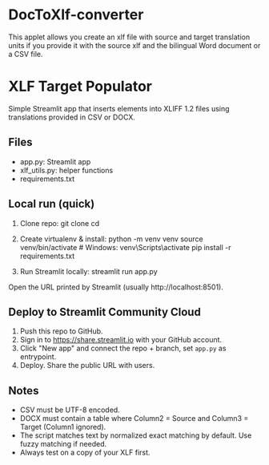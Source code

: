 # DocToXlf-converter
This applet allows you create an xlf file with source and target translation units if you provide it with the source xlf and the bilingual Word document or a CSV file.

# XLF Target Populator

Simple Streamlit app that inserts <target> elements into XLIFF 1.2 files using translations provided in CSV or DOCX.

## Files
- app.py: Streamlit app
- xlf_utils.py: helper functions
- requirements.txt

## Local run (quick)
1. Clone repo:
   git clone <your-repo-url>
   cd <repo>

2. Create virtualenv & install:
   python -m venv venv
   source venv/bin/activate   # Windows: venv\Scripts\activate
   pip install -r requirements.txt

3. Run Streamlit locally:
   streamlit run app.py

Open the URL printed by Streamlit (usually http://localhost:8501).

## Deploy to Streamlit Community Cloud
1. Push this repo to GitHub.
2. Sign in to https://share.streamlit.io with your GitHub account.
3. Click "New app" and connect the repo + branch, set `app.py` as entrypoint.
4. Deploy. Share the public URL with users.

## Notes
- CSV must be UTF-8 encoded.
- DOCX must contain a table where Column2 = Source and Column3 = Target (Column1 ignored).
- The script matches text by normalized exact matching by default. Use fuzzy matching if needed.
- Always test on a copy of your XLF first.
